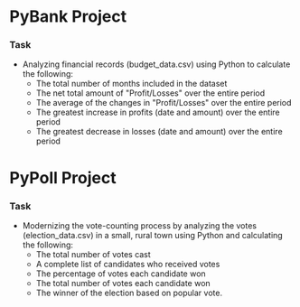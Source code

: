 # PyBank Project

### Task 
* Analyzing financial records (budget_data.csv) using Python to calculate the following:
  * The total number of months included in the dataset
  * The net total amount of "Profit/Losses" over the entire period
  * The average of the changes in "Profit/Losses" over the entire period
  * The greatest increase in profits (date and amount) over the entire period
  * The greatest decrease in losses (date and amount) over the entire period

# PyPoll Project

### Task
* Modernizing the vote-counting process by analyzing the votes (election_data.csv) in a small, rural town using Python and calculating the following:
  * The total number of votes cast
  * A complete list of candidates who received votes
  * The percentage of votes each candidate won
  * The total number of votes each candidate won
  * The winner of the election based on popular vote.
 
 
